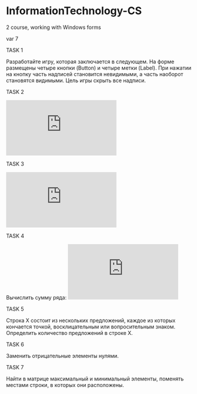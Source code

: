 # InformationTechnology-CS
2 course, working with Windows forms

var 7

TASK 1

Разработайте игру, которая заключается в следующем. На форме
размещены четыре кнопки (Button) и четыре метки (Label). При
нажатии на кнопку часть надписей становится невидимыми, а часть
наоборот становятся видимыми. Цель игры скрыть все надписи.


TASK 2

![equation](https://latex.codecogs.com/gif.latex?y%3D%5Cfrac%7B2lnxcos2x%20-%203%5Cfrac%7B%28x&plus;1%29%5E2%7D%7Bx-1%7D%7D%7B2&plus;%5Csqrt%7Bx%7D%7D)


TASK 3

![equation](https://latex.codecogs.com/gif.latex?%5Cbegin%7Bcases%7D%20%26%20%5C0.5%20%7B%20%2C%20%7D%20x%20%3E%203%20%5C%5C%20%26%20%5C2%20%7B%20%2C%20%7D%200%5Cleq%20x%5Cleq%203%20%5C%5C%20%26%20%5C1/x%7B%20%2C%20%7D%20x%3C%200%20%5Cend%7Bcases%7D)
   
   
TASK 4

Вычислить сумму ряда:
![equation](https://latex.codecogs.com/gif.latex?%5Csum_%7B0%7D%5E%7B%5Cinfty%7D%20%5Cfrac%7B2%7D%7B%5Csqrt%7Bn%21&plus;4%7D%7D)


TASK 5

Строка X состоит из нескольких предложений, каждое из которых
кончается точкой, восклицательным или вопросительным знаком.
Определить количество предложений в строке X.


TASK 6

Заменить отрицательные элементы нулями.


TASK 7

Найти в матрице максимальный и минимальный элементы, поменять
местами строки, в которых они расположены.

